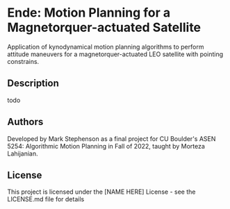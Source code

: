 # Ende: Motion Planning for a Magnetorquer-actuated Satellite

Application of kynodynamical motion planning algorithms to perform attitude maneuvers for a magnetorquer-actuated LEO satellite with pointing constrains.

## Description

todo

## Authors

Developed by Mark Stephenson as a final project for CU Boulder's ASEN 5254: Algorithmic Motion Planning in Fall of 2022, taught by Morteza Lahijanian.

## License

This project is licensed under the [NAME HERE] License - see the LICENSE.md file for details
